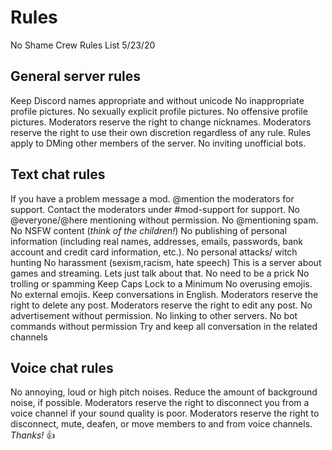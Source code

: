 # **Rules**
 No Shame Crew Rules List 5/23/20
## **General server rules**
Keep Discord names appropriate and without unicode
No inappropriate profile pictures.
No sexually explicit profile pictures.
No offensive profile pictures.
Moderators reserve the right to change nicknames.
Moderators reserve the right to use their own discretion regardless of any rule.
Rules apply to DMing other members of the server.
No inviting unofficial bots.
## **Text chat rules**
If you have a problem message a mod.
@mention the moderators for support.
Contact the moderators under #mod-support for support.
No @everyone/@here mentioning without permission.
No @mentioning spam.
No NSFW content (*think of the children!*)
No publishing of personal information (including real names, addresses, emails, passwords, bank account and credit card information, etc.).
No personal attacks/ witch hunting 
No harassment (sexism,racism, hate speech)
This is a server about games and streaming. Lets just talk about that. No need to be a prick
No trolling or spamming
Keep Caps Lock to a Minimum
No overusing emojis.
No external emojis.
Keep conversations in English.
Moderators reserve the right to delete any post.
Moderators reserve the right to edit any post.
No advertisement without permission.
No linking to other servers.
No bot commands without permission
Try and keep all conversation in the related channels
## **Voice chat rules**
No annoying, loud or high pitch noises.
Reduce the amount of background noise, if possible.
Moderators reserve the right to disconnect you from a voice channel if your sound quality is poor.
Moderators reserve the right to disconnect, mute, deafen, or move members to and from voice channels.
*Thanks!* :+1:
